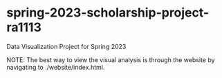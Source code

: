 # spring-2023-scholarship-project-ra1113
Data Visualization Project for Spring 2023

NOTE: The best way to view the visual analysis is through the website by navigating to ./website/index.html.

